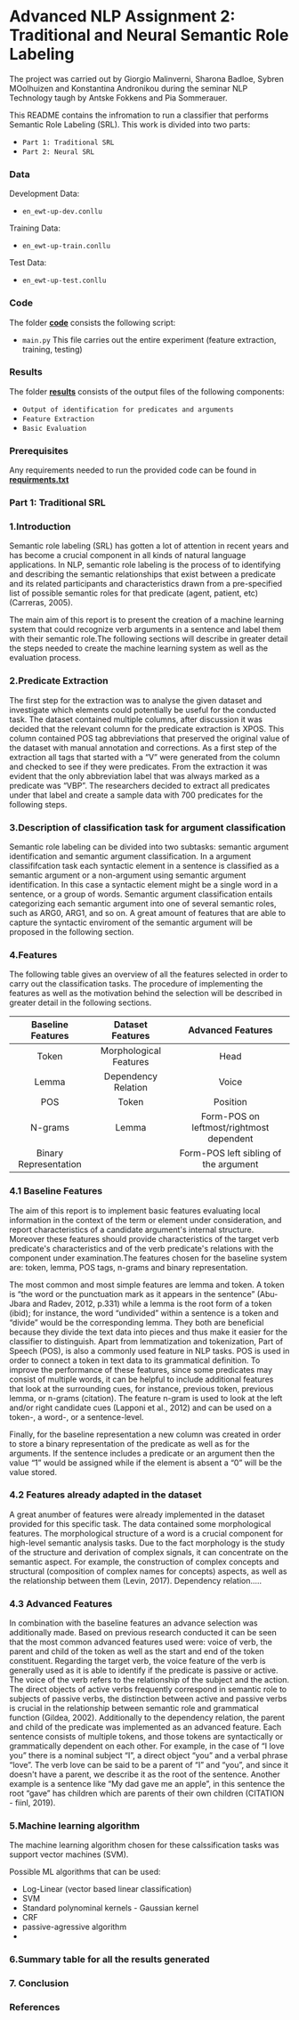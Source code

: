 # Advanced NLP Assignment 2: Traditional and Neural Semantic Role Labeling

The project was carried out by Giorgio Malinverni, Sharona Badloe, Sybren MOolhuizen and Konstantina Andronikou during the seminar NLP Technology taugh by Antske Fokkens and Pia Sommerauer.

This README contains the infromation to run a classifier that performs Semantic Role Labeling (SRL). This work is divided into two parts:
* `Part 1: Traditional SRL`
* `Part 2: Neural SRL`

### Data
Development Data:
* `en_ewt-up-dev.conllu`

Training Data:
* `en_ewt-up-train.conllu`

Test Data:
* `en_ewt-up-test.conllu`

### Code 
The folder [**code**](https://github.com/gioguitar99/NLP_Assignment_2/tree/main/Code) consists the following script:
* `main.py` This file carries out the entire experiment (feature extraction,
training, testing)

### Results 
The folder [**results**](https://github.com/gioguitar99/NLP_Assignment_2/tree/main/Results) consists of the output files of the following components:
* `Output of identification for predicates and arguments`
* `Feature Extraction`
* `Basic Evaluation`

### Prerequisites
Any requirements needed to run the provided code can be found in [**requirments.txt**](https://github.com/gioguitar99/NLP_Assignment_2/tree/main/requirments.txt)

### Part 1: Traditional SRL

### 1.Introduction

Semantic role labeling (SRL) has gotten a lot of attention in recent years and has become a crucial component in all kinds of natural language applications. In NLP, semantic role labeling is the process of to identifying and describing the semantic relationships that exist between a predicate and its related participants and characteristics drawn from a pre-specified list of possible semantic roles for that predicate (agent, patient, etc) (Carreras, 2005). 

The main aim of this report is to present the creation of a machine learning system that could recognize verb arguments in a sentence and label them with their semantic role.The following sections will describe in greater detail the steps needed to create the machine learning system as well as the evaluation process.

### 2.Predicate Extraction 
The first step for the extraction was to analyse the given dataset and investigate which elements could potentially be useful for the conducted task. The dataset contained multiple columns, after discussion it was decided that the relevant column for the predicate extraction is XPOS. This column contained POS tag abbreviations that preserved the original value of the dataset with manual annotation and corrections. As a first step of the extraction all tags that started with a “V” were generated from the column and checked to see if they were predicates. From the extraction it was evident that the only abbreviation label that was always marked as a predicate was “VBP”. The researchers decided to extract all predicates under that label and create a sample data with 700 predicates for the following steps.

### 3.Description of classification task for argument classification 

Semantic role labeling can be divided into two subtasks: semantic argument identification and semantic argument classification. In a argument classififcation task each syntactic element in a sentence is classified as a semantic argument or a non-argument using semantic argument identification. In this case a syntactic element might be a single word in a sentence, or a group of words. Semantic argument classification entails categorizing each semantic argument into one of several semantic roles, such as ARG0, ARG1, and so on. A great amount of features that are able to capture the syntactic enviroment of the semantic argument will be proposed in the following section. 


### 4.Features 

The following table gives an overview of all the features selected in order to carry out the classification tasks. The procedure of implementing the features as well as the motivation behind the selection will be described in greater detail in the following sections. 

| Baseline Features       | Dataset Features          | Advanced Features  |
| :-------------: |:-------------:| :-----:|
| Token      | Morphological Features |Head |
| Lemma      | Dependency Relation      | Voice|
| POS | Token     |  Position   |
| N-grams |  Lemma  | Form-POS on leftmost/rightmost dependent |
| Binary Representation| |Form-POS left sibling of the argument |
 

### 4.1 Baseline Features 
The aim of this report is to implement basic features evaluating local information in the context of the term or element under consideration, and report characteristics of a candidate argument's internal structure. Moreover these features should provide characteristics of the target verb predicate's characteristics and of the verb predicate's relations with the component under examination.The features chosen for the baseline system are: token, lemma, POS tags, n-grams and binary representation.

The most common and most simple features are lemma and token. A token is “the word or the punctuation mark as it appears in the sentence” (Abu-Jbara and Radev, 2012, p.331) while a lemma is the root form of a token (ibid); for instance, the word “undivided” within a sentence is a token and “divide” would be the corresponding lemma. They both are beneficial because they divide the text data into pieces and thus make it easier for the classifier to distinguish. Apart from lemmatization and tokenization, Part of Speech (POS), is also a commonly used feature in NLP tasks. POS is used in order to connect a token in text data to its grammatical definition.  To improve the performance of these features, since some predicates  may consist of multiple words, it can be helpful to include additional features that look at the surrounding cues, for instance, previous token, previous lemma, or n-grams (citation). The feature n-gram is used to look at the left and/or right candidate cues (Lapponi et al., 2012) and can be used on a token-, a word-, or a sentence-level.

Finally, for the baseline representation a new column was created in order to store a binary representation of the predicate as well as for the arguments. If the sentence includes a predicate or an argument then the value “1”  would be assigned while if the element is absent a “0” will be the value stored. 

### 4.2 Features already adapted in the dataset  
A great anumber of features were already implemented in the dataset provided for this specific task. The data contained some morphological features. The morphological structure of a word is a crucial component for high-level semantic analysis tasks. Due to the fact morphology is the study of the structure and derivation of complex signals, it can concentrate on the semantic aspect. For example, the construction of complex concepts and structural (composition of complex names for concepts) aspects, as well as the relationship between them (Levin, 2017). Dependency relation..... 

### 4.3 Advanced Features 
 In combination with the baseline features an advance selection was additionally made. Based on previous research conducted it can be seen that the most common advanced features used were: voice of verb, the parent and child of the token as well as the start and end of the token constituent.  Regarding the target verb, the voice feature of the verb is generally used as it is able to identify if the predicate is passive or active. The voice of the verb refers to the relationship of the subject and the action. The direct objects of active verbs frequently correspond in semantic role to subjects of passive verbs, the distinction between active and passive verbs is crucial in the relationship between semantic role and grammatical function (Gildea, 2002). Additionally to the dependency relation, the parent and child of the predicate was implemented as an advanced feature. Each sentence consists of multiple tokens, and those tokens are syntactically or grammatically dependent on each other. For example, in the case of “I love you” there is a nominal subject “I”, a direct object “you” and a verbal phrase “love”. The verb love can be said to be a parent of “I” and “you”, and since it doesn't have a parent, we describe it as the root of the sentence. Another example is a sentence like “My dad gave me an apple”, in this sentence the root “gave” has children which are parents of their own children (CITATION - fiinl, 2019). 

### 5.Machine learning algorithm

The machine learning algorithm chosen for these calssification tasks was support vector machines (SVM). 

Possible ML algorithms that can be used: 
  - Log-Linear (vector based linear classification)
  - SVM 
  - Standard polynominal kernels - Gaussian kernel 
  - CRF
  - passive-agressive algorithm 
  - 
### 6.Summary table for all the results generated 
### 7. Conclusion
### References 
